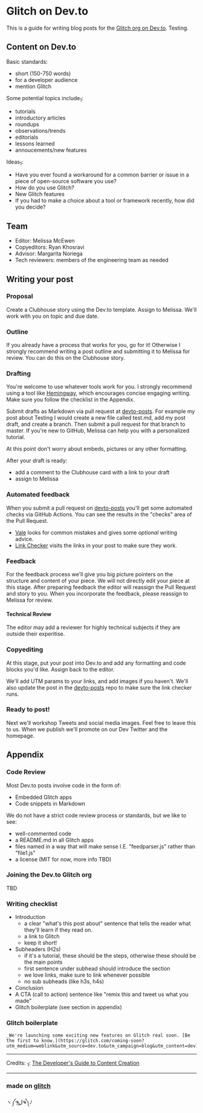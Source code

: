Glitch on Dev.to
=================

This is a guide for writing blog posts for the [Glitch org on Dev.to](https://dev.to/glitch/). Testing. 

## Content on Dev.to
Basic standards:
- short (150-750 words)
- for a developer audience
- mention Glitch

Some potential topics include<sub>1</sub>:
- tutorials
- introductory articles
- roundups
- observations/trends
- editorials
- lessons learned
- annoucements/new features

Ideas<sub>1</sub>: 
- Have you ever found a workaround for a common barrier or issue in a piece of open-source software you use? 
- How do you use Glitch?
- New Glitch features
- If you had to make a choice about a tool or framework recently, how did you decide?

## Team
- Editor: Melissa McEwen
- Copyeditors: Ryan Khosravi
- Advisor: Margarita Noriega
- Tech reviewers: members of the engineering team as needed

## Writing your post

### Proposal
Create a Clubhouse story using the Dev.to template. Assign to Melissa. We'll work with you on topic and due date. 

### Outline
If you already have a process that works for you, go for it! Otherwise I strongly recommend writing a post outline and submitting it to Melissa for review. You can do this on the Clubhouse story. 

### Drafting
You're welcome to use whatever tools work for you. I strongly recommend using a tool like [Hemingway](http://www.hemingwayapp.com/), which encourages concise engaging writing. Make sure you follow the checklist in the Appendix.

Submit drafts as Markdown via pull request at [devto-posts](https://github.com/glitchdotcom/devto-posts). For example my post about Testing I would create a new file called test.md, add my post draft, and create a branch. Then submit a pull request for that branch to master. If you're new to GitHub, Melissa can help you with a personalized tutorial.

At this point don't worry about embeds, pictures or any other formatting.

After your draft is ready:
- add a comment to the Clubhouse card with a link to your draft
- assign to Melissa

### Automated feedback
When you submit a pull request on [devto-posts](https://github.com/glitchdotcom/devto-posts) you'll get some automated checks via GitHub Actions. You can see the results in the "checks" area of the Pull Request.
- [Vale](https://errata-ai.github.io/vale/) looks for common mistakes and gives some _optional_ writing advice. 
- [Link Checker](https://github.com/marketplace/actions/link-checker) visits the links in your post to make sure they work. 

### Feedback
For the feedback process we'll give you big picture pointers on the structure and content of your piece. We will not directly edit your piece at this stage. After preparing feedback the editor will reassign the Pull Request and story to you. When you incorporate the feedback, please reassign to Melissa for review. 

#### Technical Review 
The editor may add a reviewer for highly technical subjects if they are outside their experitise.

### Copyediting
At this stage, put your post into Dev.to and add any formatting and code blocks you'd like. Assign back to the editor. 

We'll add UTM params to your links, and add images if you haven't. We'll also update the post in the [devto-posts](https://github.com/glitchdotcom/devto-posts) repo to make sure the link checker runs.  

### Ready to post!
Next we'll workshop Tweets and social media images. Feel free to leave this to us. When we publish we'll promote on our Dev Twitter and the homepage. 


## Appendix
### Code Review
Most Dev.to posts involve code in the form of:
- Embedded Glitch apps
- Code snippets in Markdown 

We do not have a strict code review process or standards, but we like to see:
- well-commented code
- a README.md in all Glitch apps
- files named in a way that will make sense I.E. "feedparser.js" rather than "file1.js"
- a license (MIT for now, more info TBD)

### Joining the Dev.to Glitch org 
TBD
### Writing checklist
- Introduction
  - a clear "what's this post about" sentence that tells the reader what they'll learn if they read on. 
  - a link to Glitch
  - keep it short!
- Subheaders (H2s)
  - if it's a tutorial, these should be the steps, otherwise these should be the main points
  - first sentence under subhead should introduce the section
  - we love links, make sure to link whenever possible
  - no sub subheads (like h3s, h4s)
- Conclusion
 - A CTA (call to action) sentence like "remix this and tweet us what you made"
 - Glitch boilerplate (see section in appendix)
 
 ### Glitch boilerplate
 
```
_We're launching some exciting new features on Glitch real soon. [Be the first to know.](https://glitch.com/coming-soon?utm_medium=weblink&utm_source=dev.to&utm_campaign=blog&utm_content=dev)_
```

----
Credits:
<sub>1</sub>: [The Developer's Guide
to Content Creation](https://www.developersguidetocontent.com/)


----
### made on [glitch](http://glitch.com)

ヽ༼ຈل͜ຈ༽ﾉ
